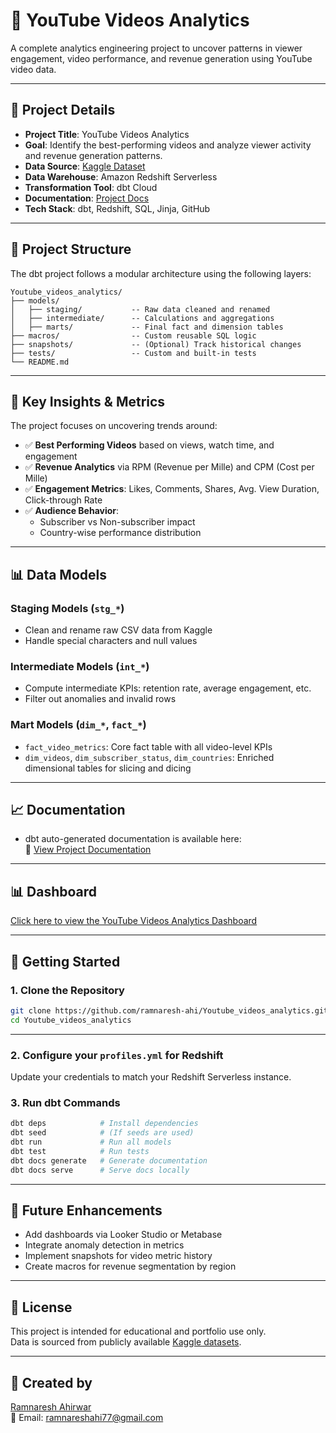 # 🎥 YouTube Videos Analytics

A complete analytics engineering project to uncover patterns in viewer engagement, video performance, and revenue generation using YouTube video data.

---

## 🔧 Project Details

- **Project Title**: YouTube Videos Analytics
- **Goal**: Identify the best-performing videos and analyze viewer activity and revenue generation patterns.
- **Data Source**: [Kaggle Dataset](https://www.kaggle.com/datasets/thedevastator/youtube-analytics-how-to-keep-your-viewers-engag?select=Aggregated_Metrics_By_Country_And_Subscriber_Status.csv)
- **Data Warehouse**: Amazon Redshift Serverless
- **Transformation Tool**: dbt Cloud
- **Documentation**: [Project Docs](https://ramnaresh-ahi.github.io/Youtube_videos_analytics/)
- **Tech Stack**: dbt, Redshift, SQL, Jinja, GitHub

---

## 🧱 Project Structure

The dbt project follows a modular architecture using the following layers:

```
Youtube_videos_analytics/
├── models/
│   ├── staging/           -- Raw data cleaned and renamed
│   ├── intermediate/      -- Calculations and aggregations
│   ├── marts/             -- Final fact and dimension tables
├── macros/                -- Custom reusable SQL logic
├── snapshots/             -- (Optional) Track historical changes
├── tests/                 -- Custom and built-in tests
└── README.md
```

---

## 🧠 Key Insights & Metrics

The project focuses on uncovering trends around:

- ✅ **Best Performing Videos** based on views, watch time, and engagement
- ✅ **Revenue Analytics** via RPM (Revenue per Mille) and CPM (Cost per Mille)
- ✅ **Engagement Metrics**: Likes, Comments, Shares, Avg. View Duration, Click-through Rate
- ✅ **Audience Behavior**:
  - Subscriber vs Non-subscriber impact
  - Country-wise performance distribution

---

## 📊 Data Models

### Staging Models (`stg_*`)
- Clean and rename raw CSV data from Kaggle
- Handle special characters and null values

### Intermediate Models (`int_*`)
- Compute intermediate KPIs: retention rate, average engagement, etc.
- Filter out anomalies and invalid rows

### Mart Models (`dim_*`, `fact_*`)
- `fact_video_metrics`: Core fact table with all video-level KPIs
- `dim_videos`, `dim_subscriber_status`, `dim_countries`: Enriched dimensional tables for slicing and dicing

---

## 📈 Documentation

- dbt auto-generated documentation is available here:  
  🔗 [View Project Documentation](https://ramnaresh-ahi.github.io/Youtube_videos_analytics/)

---

## 📊 Dashboard

[Click here to view the YouTube Videos Analytics Dashboard](https://github.com/ramnaresh-ahi/Youtube_videos_analytics/blob/main/dashboard/youtube_videos_analytics.png)

---

## 🚀 Getting Started

### 1. Clone the Repository

```bash
git clone https://github.com/ramnaresh-ahi/Youtube_videos_analytics.git
cd Youtube_videos_analytics
```

---

### 2. Configure your `profiles.yml` for Redshift

Update your credentials to match your Redshift Serverless instance.

### 3. Run dbt Commands

```bash
dbt deps            # Install dependencies  
dbt seed            # (If seeds are used)  
dbt run             # Run all models  
dbt test            # Run tests  
dbt docs generate   # Generate documentation  
dbt docs serve      # Serve docs locally
```

---

## 📌 Future Enhancements

- Add dashboards via Looker Studio or Metabase  
- Integrate anomaly detection in metrics  
- Implement snapshots for video metric history  
- Create macros for revenue segmentation by region

---

## 🪪 License

This project is intended for educational and portfolio use only.  
Data is sourced from publicly available [Kaggle datasets](https://www.kaggle.com/datasets/thedevastator/youtube-analytics-how-to-keep-your-viewers-engag).

---

## 👤 Created by

[Ramnaresh Ahirwar](https://github.com/ramnaresh-ahi)  
📧 Email: ramnareshahi77@gmail.com

